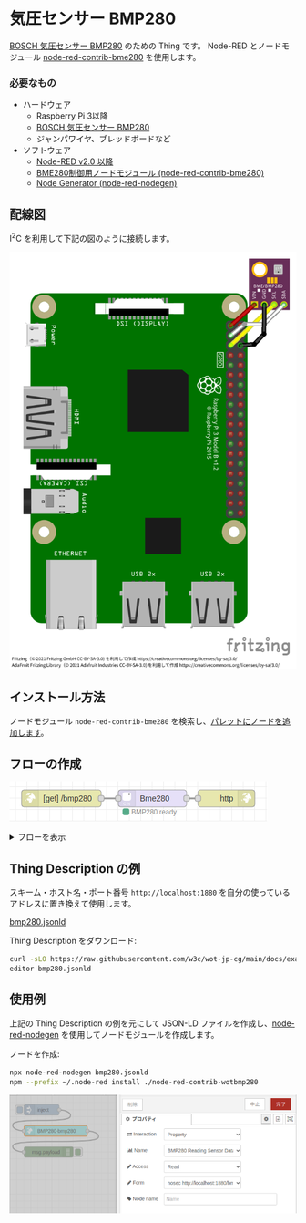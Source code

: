 # 気圧センサー BMP280

[BOSCH 気圧センサー BMP280](https://www.bosch-sensortec.com/products/environmental-sensors/pressure-sensors/bmp280/) のための Thing です。
Node-RED とノードモジュール [node-red-contrib-bme280](https://www.npmjs.com/package/node-red-contrib-bme280) を使用します。

### 必要なもの
- ハードウェア
  - Raspberry Pi 3以降
  - [BOSCH 気圧センサー BMP280](https://www.bosch-sensortec.com/products/environmental-sensors/pressure-sensors/bmp280/)
  - ジャンパワイヤ、ブレッドボードなど
- ソフトウェア
  - [Node-RED v2.0 以降](https://nodered.org/)
  - [BME280制御用ノードモジュール (node-red-contrib-bme280)](https://flows.nodered.org/node/node-red-contrib-bme280)
  - [Node Generator (node-red-nodegen)](https://github.com/node-red/node-red-nodegen)

## 配線図

I<sup>2</sup>C を利用して下記の図のように接続します。

![配線図](bmp280.png)

## インストール方法

ノードモジュール `node-red-contrib-bme280` を検索し、[パレットにノードを追加します](https://nodered.jp/docs/user-guide/runtime/adding-nodes)。

## フローの作成

![フローの例](flow.png)

<details>
<summary>フローを表示</summary>

下記のフローを[インポートします](https://nodered.jp/docs/user-guide/editor/workspace/import-export)。

[flow.json](flow.json ':include')

</details>

## Thing Description の例

スキーム・ホスト名・ポート番号 `http://localhost:1880` を自分の使っているアドレスに置き換えて使用します。

[bmp280.jsonld](bmp280.jsonld ':include')

Thing Description をダウンロード:

```sh
curl -sLO https://raw.githubusercontent.com/w3c/wot-jp-cg/main/docs/examples/bmp280/bmp280.jsonld
editor bmp280.jsonld
```

## 使用例

上記の Thing Description の例を元にして JSON-LD ファイルを作成し、[node-red-nodegen](https://github.com/node-red/node-red-nodegen) を使用してノードモジュールを作成します。

ノードを作成:

```sh
npx node-red-nodegen bmp280.jsonld
npm --prefix ~/.node-red install ./node-red-contrib-wotbmp280
```

![使用例](bmp280-node.png)
